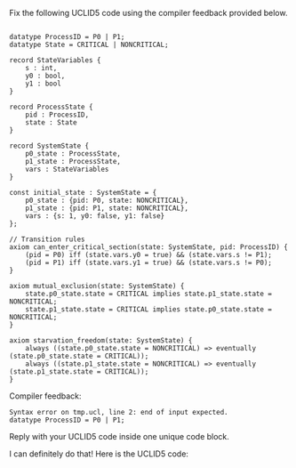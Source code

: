 
Fix the following UCLID5 code using the compiler feedback provided below.

```

datatype ProcessID = P0 | P1;
datatype State = CRITICAL | NONCRITICAL;

record StateVariables {
    s : int,
    y0 : bool,
    y1 : bool 
}

record ProcessState {
    pid : ProcessID,
    state : State
}

record SystemState {
    p0_state : ProcessState,
    p1_state : ProcessState,
    vars : StateVariables
}

const initial_state : SystemState = {
    p0_state : {pid: P0, state: NONCRITICAL},
    p1_state : {pid: P1, state: NONCRITICAL},
    vars : {s: 1, y0: false, y1: false}
};

// Transition rules
axiom can_enter_critical_section(state: SystemState, pid: ProcessID) {
    (pid = P0) iff (state.vars.y0 = true) && (state.vars.s != P1);
    (pid = P1) iff (state.vars.y1 = true) && (state.vars.s != P0);
}

axiom mutual_exclusion(state: SystemState) {
    state.p0_state.state = CRITICAL implies state.p1_state.state = NONCRITICAL;
    state.p1_state.state = CRITICAL implies state.p0_state.state = NONCRITICAL;
}

axiom starvation_freedom(state: SystemState) {
    always ((state.p0_state.state = NONCRITICAL) => eventually (state.p0_state.state = CRITICAL));
    always ((state.p1_state.state = NONCRITICAL) => eventually (state.p1_state.state = CRITICAL));
}
```

Compiler feedback:

```
Syntax error on tmp.ucl, line 2: end of input expected.
datatype ProcessID = P0 | P1;

```
Reply with your UCLID5 code inside one unique code block.

I can definitely do that! Here is the UCLID5 code:
```
